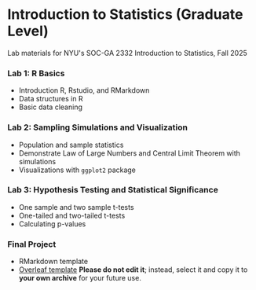 # Introduction to Statistics (Graduate Level)
Lab materials for NYU's SOC-GA 2332 Introduction to Statistics, Fall 2025

### Lab 1: R Basics
+ Introduction R, Rstudio, and RMarkdown
+ Data structures in R
+ Basic data cleaning

### Lab 2: Sampling Simulations and Visualization
+ Population and sample statistics
+ Demonstrate Law of Large Numbers and Central Limit Theorem with simulations
+ Visualizations with `ggplot2` package

### Lab 3: Hypothesis Testing and Statistical Significance
+ One sample and two sample t-tests
+ One-tailed and two-tailed t-tests
+ Calculating p-values

### Final Project
+ RMarkdown template
+ [Overleaf template](https://www.overleaf.com/project/68b871671f443b326e4b55ca) **Please do not edit it**; instead, select it and copy it to **your own archive** for your future use.
